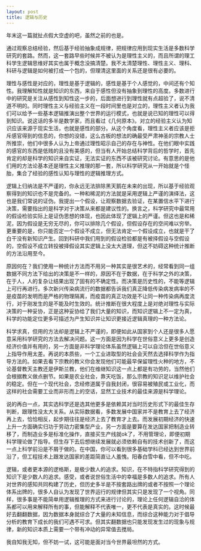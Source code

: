 ```yaml
---
layout: post
title: 逻辑与历史
---
```


年末这一篇就扯点假大空虚的吧，虽然之前的也是。

通过观察总结经验，然后基于经验抽象成规律，把规律应用到现实生活是多数科学研究的套路。然而，这一套路早些时候并不被认为是理性主义的，而且所谓的理工科学生逻辑思维好其实也属于概念没搞清楚。我不太清楚理性、理性主义、理科、科研与逻辑是如何被打成一个包的，但理清这里面的关系还是很有必要的。

理性与感性是对应的，理性是基于逻辑的，感性是基于个人感觉的，中间还有个知性。我理解知性就是知识的东西，来自于感性但没有抽象到理性的高度。多数进行中的研究是关注从感性到知性这一步的，后面想进行到理性就有点超验了，说不清道不明的。同时理性主义与经验主义在一段时间里也是对立的，理性主义者认为我们可以给予一些基本逻辑推演出整个世界的运行模式，也就是说已知的理性可以得到知识。说这话的多半是数学家，而且看过《几何原本》。对立的经验主义认为知识应该来源于现实生活，也就是感性的部分。从这个角度看，理性主义者应该是拒斥感官得到的信息的，你想的没错，这么古板的想法的确最受严肃神圣的宗教人士所推崇，他们中很多人认为上帝通过理性昭示自己的存在与神性。在他们眼中实践的感官的东西是低贱的且没有美感的，但当有人开始总结科学背后的哲学时，首先肯定的却是科学的知识来自实证，无法实证的东西不该被研究讨论。有意思的是他们用的方法论基本还是理性主义推理的那一套，所以科学研究从一开始就是个怪胎，集合了经验的感性认知与理性的逻辑推理方式。

逻辑上归纳法是不严谨的，你永远无法排除黑天鹅在未来的出现，所以基于经验观察得到的知识也不是完备的。一种和稀泥的方法就是采用逻辑上严谨的演绎法，这也是我们常说的证伪。我提出一个假设，让观察数据去验证，在某置信水平下进行决策，需要指出的是科学对于决策从来都是建议性的。换言之，科学研究中最常用的假设检验实际上是证伪思想的体现，也因此体现了逻辑上的严谨。但这也是和稀泥，因为假设是无穷无尽的，你可以排除几个假设，但假设存在的空间难以穷举。更重要的是，你只能否定一个假设不成立，但无法肯定一个假设成立，也就是干了白干没有新知识产生。回到科研中我们用到的假设检验都是有被择假设与空假设的，空假设不成立转投被择假设其实逻辑上没太大道理，但这不妨碍这种统计推断的方法沿用至今。

原因何在？我们使用一种统计方法而不用另一种其实是很艺术的，经常看到同一组数据不同方法下给出的决策是不一样的，原因不在于数据，在于科学之外的决策，在于人，人的复杂让结果出现了固有的不确定性。而决策是历史性的，不能等逻辑上可行再进行。多次新兴传染病流行的数据都告诉我们真正降低传染病发病率的不是疫苗的发明而是严格的物理隔离，而疫苗的真正功效是不让同一种传染病再度流行，对于刚发生的是不能及时生效的。统计推断在很大程度上是对绝对理性与实际决策的一种妥协，正是这种妥协给了我们大量的知识，而知识逻辑上不一定为真，科学的功能定位更多可描述为产生知识并让知识更接近逻辑真理的一种方法论。

科学求真，但用的方法却是逻辑上不严谨的，即便如此从国家到个人还是很多人愿意采用科学研究的方法去解决问题。这一方面是因为科学在世俗意义上更多是创造经济价值并有用的，另一方面是非科学理论体系虽然逻辑上可以自洽但在世俗意义上指导作用太差。再说的本质些，一个工业进取型的社会会天然去选择科学作为指导方法的。如果去看下宗教的教义你会发现他们可能最早保留理性火种的地方，不论基督教天主教还是伊斯兰教，他们在维继知识这一点上都是有功劳的，当然他们会根据教义做点删节。如果是农业社会，靠天吃饭，那么宗教的知识足以维护社会的稳定。但在一个现代社会，念经修道属于自我封闭，很容易被殖民或工业化，而这样的社会需要工业而非形而上的空话，显然工业技术的最佳来源是科学理论。

说的再白一点，其实选科学还是选其他更多是依赖其对当时历史形式下的最佳生存判断，跟理性没太大关系。从实际数据看，多数发展中国家并不是教育上去了经济再上去，恰恰相反，起步期往往是经济上去了教育才上去。而发展初期经济的快速上升一方面确实归功于劳动力密集型产业，另一方面是要算在发达国家把制造业转移了，而制造业多是标准化操作，直接买生产线就ok了，不用管理论，即便初期科学理论做了指导。但生存下去后想继续发展就必须依赖自有的技术创新了，而这一点上科学前沿是不屑于做的。在中国，你可以看到很多基础学科已经达到世界前沿了，但工程技术上跟发达国家的差距简直让人羞愧。阳春白雪中看，但不中吃。

逻辑，或者更本源的逻格斯，是极少数人的追求。知识，在不特指科学研究得到的知识下是少数人的追求。感受，或者说世俗生活中的幸福是多数人的追求。所有人对世界的感知共同构建了历史，但历史多半是不按套路出牌的或者不按照一个理论体系出牌的，很多人自认为发现了世界运行的规律但其实只是发现了一个视角。同样，很多事是不能简单用逻辑推理的方式来进行讨论的，理论上任何逻辑自洽的体系都可以用来解释所有的事，但能解释不代表唯一，更不代表是真实的。这时候最好去翻翻数据，因为数据本身就综合了大量的未知信息，而综合这种能力对于倡导分析的教育下成长的我们可遇不可求。但其实翻数据也只能发现发生过的现象与规律，新的知识本质上需要一个带有冲动的异常值去搅局。

我自知我无知，但不妨一试，这可能是面对当今世界最坦然的方式。
